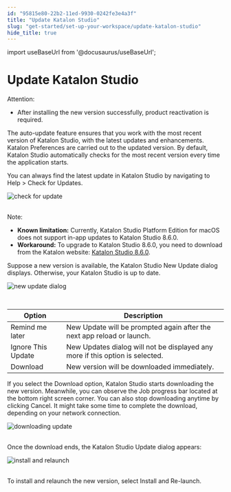 ```yaml
---
id: "95815e80-22b2-11ed-9930-0242fe3e4a3f"
title: "Update Katalon Studio"
slug: "get-started/set-up-your-workspace/update-katalon-studio"
hide_title: true
---
```

import useBaseUrl from '@docusaurus/useBaseUrl';


# <a id="id" class="anchor_top_offset"/><a id="ariaid-title1" class="anchor_top_offset"/>Update <span xmlns="http://www.w3.org/1999/xhtml" className="ph">Katalon Studio</span> 

<div xmlns="http://www.w3.org/1999/xhtml" className="note attention note_attention"><span className="note__title">Attention:</span> <ul className="ul"><li className="li">After installing the new version successfully, product reactivation is required.</li></ul></div>
<p xmlns="http://www.w3.org/1999/xhtml" className="p">The auto-update feature ensures that you work with the most recent version of <span className="ph">Katalon Studio</span>, with the latest updates and enhancements. <span className="ph uicontrol">Katalon Preferences</span> are carried out to the updated version. By default, <span className="ph">Katalon Studio</span> automatically checks for the most recent version every time the application starts.</p> 
<p xmlns="http://www.w3.org/1999/xhtml" className="p">You can always find the latest update in <span className="ph">Katalon Studio</span> by navigating to <span className="ph uicontrol">Help</span> &gt; <span className="ph uicontrol">Check for Updates</span>.</p> 
<p xmlns="http://www.w3.org/1999/xhtml" className="p"><img className="image" src={useBaseUrl("https://github.com/katalon-studio/docs-images/raw/master/katalon-studio/docs/auto-updater/check%20for%20update.png")} width={350} alt="check for update" /><br /><br /></p> 
<div xmlns="http://www.w3.org/1999/xhtml" className="p"><div className="note note note_note"><span className="note__title">Note:</span> <ul className="ul"><li className="li"><strong className="ph b">Known limitation:</strong> Currently, Katalon Studio Platform Edition for macOS does not support in-app updates to Katalon Studio 8.6.0.</li><li className="li"><strong className="ph b">Workaround:</strong> To upgrade to Katalon Studio 8.6.0, you need to download from the Katalon website: <a className="xref j-external-link" href="https://katalon.com/download">Katalon Studio 8.6.0</a>.</li></ul></div></div>
<p xmlns="http://www.w3.org/1999/xhtml" className="p">Suppose a new version is available, the <span className="ph uicontrol">Katalon Studio New Update</span> dialog displays. Otherwise, your <span className="ph">Katalon Studio</span> is up to date.</p> 
<p xmlns="http://www.w3.org/1999/xhtml" className="p"><img className="image" src={useBaseUrl("https://github.com/katalon-studio/docs-images/raw/master/katalon-studio/docs/auto-updater/new%20update%20dialog.png")} width={500} alt="new update dialog" /><br /><br /></p> 
<table xmlns="http://www.w3.org/1999/xhtml" className="table anchor_top_offset" id="id__871fdbd4-88eb-4255-a151-9f95bdd20f93"><caption /><thead className="thead"><tr className><th className="entry anchor_top_offset" id="id__871fdbd4-88eb-4255-a151-9f95bdd20f93__entry__1">Option</th><th className="entry anchor_top_offset" id="id__871fdbd4-88eb-4255-a151-9f95bdd20f93__entry__2">Description</th></tr></thead><tbody className="tbody"><tr className><td className="entry" headers="id__871fdbd4-88eb-4255-a151-9f95bdd20f93__entry__1 id__871fdbd4-88eb-4255-a151-9f95bdd20f93__entry__2 "><span className="ph uicontrol">Remind me later</span></td><td className="entry" headers="id__871fdbd4-88eb-4255-a151-9f95bdd20f93__entry__1 id__871fdbd4-88eb-4255-a151-9f95bdd20f93__entry__2 ">New Update will be prompted again after the next app reload or launch.</td></tr><tr className><td className="entry" headers="id__871fdbd4-88eb-4255-a151-9f95bdd20f93__entry__1 id__871fdbd4-88eb-4255-a151-9f95bdd20f93__entry__2 "><span className="ph uicontrol">Ignore This Update</span></td><td className="entry" headers="id__871fdbd4-88eb-4255-a151-9f95bdd20f93__entry__1 id__871fdbd4-88eb-4255-a151-9f95bdd20f93__entry__2 "> <span className="ph uicontrol">New Updates</span> dialog will not be displayed any more if this option is selected.</td></tr><tr className><td className="entry" headers="id__871fdbd4-88eb-4255-a151-9f95bdd20f93__entry__1 id__871fdbd4-88eb-4255-a151-9f95bdd20f93__entry__2 "><span className="ph uicontrol">Download</span></td><td className="entry" headers="id__871fdbd4-88eb-4255-a151-9f95bdd20f93__entry__1 id__871fdbd4-88eb-4255-a151-9f95bdd20f93__entry__2 ">New version will be downloaded immediately.</td></tr></tbody></table> 
<p xmlns="http://www.w3.org/1999/xhtml" className="p">If you select the <span className="ph uicontrol">Download</span> option, <span className="ph">Katalon Studio</span> starts downloading the new version. Meanwhile, you can observe the <span className="ph uicontrol">Job progress</span> bar located at the bottom right screen corner. You can also stop downloading anytime by clicking <span className="ph uicontrol">Cancel</span>. It might take some time to complete the download, depending on your network connection.</p> 
<p xmlns="http://www.w3.org/1999/xhtml" className="p"><img className="image" src={useBaseUrl("https://github.com/katalon-studio/docs-images/raw/master/katalon-studio/docs/auto-updater/downloading%20process.png")} width={700} alt="downloading update" /><br /><br /></p> 
<p xmlns="http://www.w3.org/1999/xhtml" className="p">Once the download ends, the <span className="ph uicontrol">Katalon Studio Update</span> dialog appears:</p> 
<p xmlns="http://www.w3.org/1999/xhtml" className="p"><img className="image" src={useBaseUrl("https://github.com/katalon-studio/docs-images/raw/master/katalon-studio/docs/auto-updater/Install%20and%20relaunch.png")} width={350} alt="install and relaunch" /><br /><br /></p> 
<p xmlns="http://www.w3.org/1999/xhtml" className="p">To install and relaunch the new version, select <span className="ph uicontrol">Install and Re-launch</span>.</p> 

